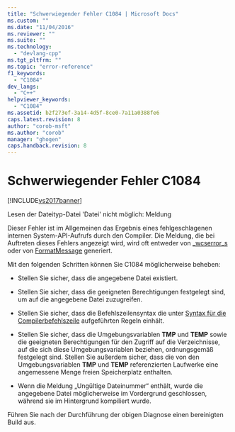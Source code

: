```yaml
---
title: "Schwerwiegender Fehler C1084 | Microsoft Docs"
ms.custom: ""
ms.date: "11/04/2016"
ms.reviewer: ""
ms.suite: ""
ms.technology: 
  - "devlang-cpp"
ms.tgt_pltfrm: ""
ms.topic: "error-reference"
f1_keywords: 
  - "C1084"
dev_langs: 
  - "C++"
helpviewer_keywords: 
  - "C1084"
ms.assetid: b2f273ef-3a14-4d5f-8ce0-7a11a0388fe6
caps.latest.revision: 8
author: "corob-msft"
ms.author: "corob"
manager: "ghogen"
caps.handback.revision: 8
---
```

# Schwerwiegender Fehler C1084
[!INCLUDE[vs2017banner](../../assembler/inline/includes/vs2017banner.md)]

Lesen der Dateityp\-Datei 'Datei' nicht möglich: Meldung  
  
 Dieser Fehler ist im Allgemeinen das Ergebnis eines fehlgeschlagenen internen System\-API\-Aufrufs durch den Compiler.  Die Meldung, die bei Auftreten dieses Fehlers angezeigt wird, wird oft entweder von [\_wcserror\_s](../../c-runtime-library/reference/strerror-s-strerror-s-wcserror-s-wcserror-s.md) oder von [FormatMessage](http://msdn.microsoft.com/library/windows/desktop/ms679351.aspx) generiert.  
  
 Mit den folgenden Schritten können Sie C1084 möglicherweise beheben:  
  
-   Stellen Sie sicher, dass die angegebene Datei existiert.  
  
-   Stellen Sie sicher, dass die geeigneten Berechtigungen festgelegt sind, um auf die angegebene Datei zuzugreifen.  
  
-   Stellen Sie sicher, dass die Befehlszeilensyntax die unter [Syntax für die Compilerbefehlszeile](../../build/reference/compiler-command-line-syntax.md) aufgeführten Regeln einhält.  
  
-   Stellen Sie sicher, dass die Umgebungsvariablen **TMP** und **TEMP** sowie die geeigneten Berechtigungen für den Zugriff auf die Verzeichnisse, auf die sich diese Umgebungsvariablen beziehen, ordnungsgemäß festgelegt sind.  Stellen Sie außerdem sicher, dass die von den Umgebungsvariablen **TMP** und **TEMP** referenzierten Laufwerke eine angemessene Menge freien Speicherplatz enthalten.  
  
-   Wenn die Meldung „Ungültige Dateinummer“ enthält, wurde die angegebene Datei möglicherweise im Vordergrund geschlossen, während sie im Hintergrund kompiliert wurde.  
  
 Führen Sie nach der Durchführung der obigen Diagnose einen bereinigten Build aus.
